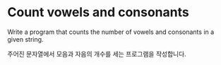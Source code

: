 # Count vowels and consonants

Write a program that counts the number of vowels and consonants in a given string.

주어진 문자열에서 모음과 자음의 개수를 세는 프로그램을 작성합니다.
